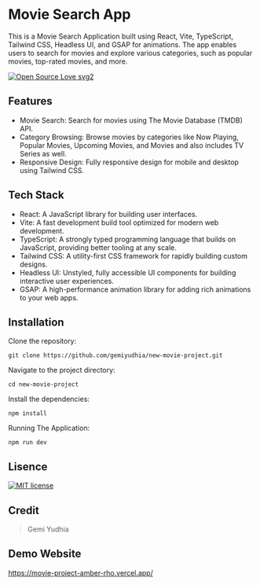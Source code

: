 # Movie Search App
This is a Movie Search Application built using React, Vite, TypeScript, Tailwind CSS, Headless UI, and GSAP for animations. The app enables users to search for movies and explore various categories, such as popular movies, top-rated movies, and more.

[![Open Source Love svg2](https://badges.frapsoft.com/os/v2/open-source.svg?v=103)](https://github.com/ellerbrock/open-source-badges/)

## Features

- Movie Search: Search for movies using The Movie Database (TMDB) API.
- Category Browsing: Browse movies by categories like Now Playing, Popular Movies, Upcoming Movies, and Movies and also includes TV Series as well.
- Responsive Design: Fully responsive design for mobile and desktop using Tailwind CSS.

## Tech Stack

- React: A JavaScript library for building user interfaces.
- Vite: A fast development build tool optimized for modern web development.
- TypeScript: A strongly typed programming language that builds on JavaScript, providing better tooling at any scale.
- Tailwind CSS: A utility-first CSS framework for rapidly building custom designs.
- Headless UI: Unstyled, fully accessible UI components for building interactive user experiences.
- GSAP: A high-performance animation library for adding rich animations to your web apps.

## Installation
Clone the repository:
```
git clone https://github.com/gemiyudhia/new-movie-project.git
```
Navigate to the project directory:
```
cd new-movie-project
```
Install the dependencies:
```
npm install
```
Running The Application:
```
npm run dev
```

## Lisence
[![MIT license](https://img.shields.io/badge/License-MIT-blue.svg)](https://lbesson.mit-license.org/)

## Credit
> Gemi Yudhia

## Demo Website
https://movie-project-amber-rho.vercel.app/
